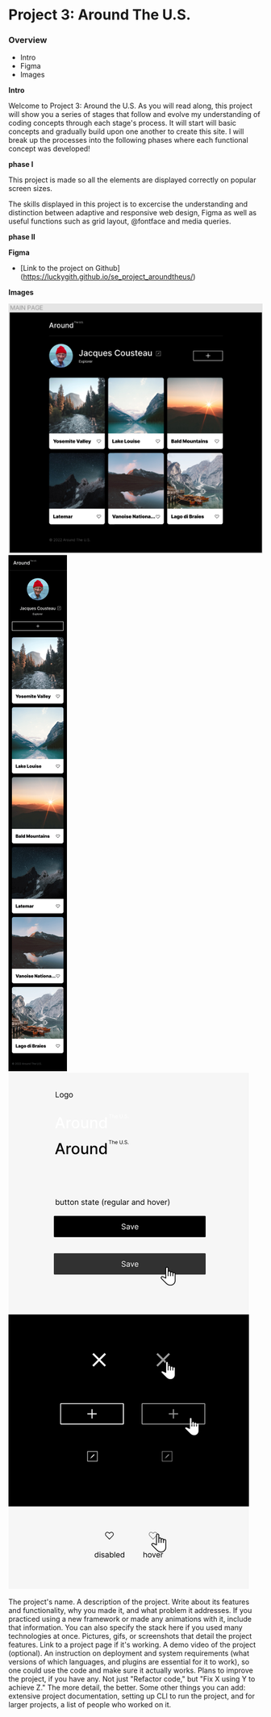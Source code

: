 # Project 3: Around The U.S.

### Overview

- Intro
- Figma
- Images

**Intro**

Welcome to Project 3: Around the U.S.
As you will read along, this project will show you a series of stages that follow and evolve my understanding of coding concepts through each stage's process. It will start will basic concepts and gradually build upon one another to create this site. I will break up the processes into the following phases where each functional concept was developed!

**phase I**

This project is made so all the elements are displayed correctly on popular screen sizes.

The skills displayed in this project is to excercise the understanding and distinction between adaptive and responsive web design, Figma as well as useful functions such as grid layout, @fontface and media queries.

**phase II**

**Figma**

- [Link to the project on Github]
  (https://luckygith.github.io/se_project_aroundtheus/)

**Images**

![main page layout](image.png)
![mobile layout](MOBILE.png)
![ui kit](<UI KIT.png>)

The project's name.
A description of the project. Write about its features and functionality, why you made it, and what problem it addresses. If you practiced using a new framework or made any animations with it, include that information. You can also specify the stack here if you used many technologies at once.
Pictures, gifs, or screenshots that detail the project features.
Link to a project page if it's working.
A demo video of the project (optional).
An instruction on deployment and system requirements (what versions of which languages, and plugins are essential for it to work), so one could use the code and make sure it actually works.
Plans to improve the project, if you have any. Not just "Refactor code," but "Fix X using Y to achieve Z." The more detail, the better.
Some other things you can add: extensive project documentation, setting up CLI to run the project, and for larger projects, a list of people who worked on it.
